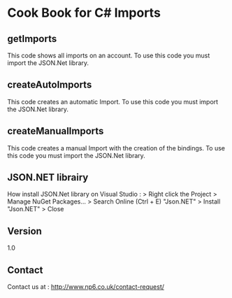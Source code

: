 Cook Book for C# Imports
==

getImports
--

This code shows all imports on an account.
To use this code you must import the JSON.Net library.

createAutoImports
--

This code creates an automatic Import.
To use this code you must import the JSON.Net library.

createManualImports
--

This code creates a manual Import with the creation of the bindings.
To use this code you must import the JSON.Net library.

JSON.NET librairy
--

How install JSON.Net library on Visual Studio : > Right click the Project > Manage NuGet Packages... > Search Online (Ctrl + E) "Json.NET" > Install "Json.NET" > Close

Version
--

1.0

Contact
--

Contact us at : http://www.np6.co.uk/contact-request/
